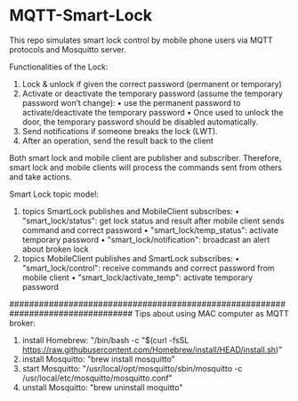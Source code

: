 # MQTT-Smart-Lock

This repo simulates smart lock control by mobile phone users via MQTT protocols and Mosquitto server.

Functionalities of the Lock:
  1. Lock & unlock if given the correct password (permanent or temporary)
  2. Activate or deactivate the temporary password (assume the temporary password won’t change):
     • use the permanent password to activate/deactivate the temporary password
     • Once used to unlock the door, the temporary password should be disabled automatically.
  3. Send notifications if someone breaks the lock (LWT).
  4. After an operation, send the result back to the client

Both smart lock and mobile client are publisher and subscriber. 
Therefore, smart lock and mobile clients will process the commands sent from others and take actions.

Smart Lock topic model:
  1. topics SmartLock publishes and MobileClient subscribes:
     • "smart_lock/status": get lock status and result after mobile client sends command and correct password
     • "smart_lock/temp_status": activate temporary password
     • "smart_lock/notification": broadcast an alert about broken lock
  2. topics MobileClient publishes and SmartLock subscribes:
     • "smart_lock/control": receive commands and correct password from mobile client
     • "smart_lock/activate_temp": activate temporary password

     
################################################################################# 
Tips about using MAC computer as MQTT broker:
  1. install Homebrew: "/bin/bash -c "$(curl -fsSL https://raw.githubusercontent.com/Homebrew/install/HEAD/install.sh)"
  2. install Mosquitto: "brew install mosquitto"
  3. start Mosquitto: "/usr/local/opt/mosquitto/sbin/mosquitto -c /usr/local/etc/mosquitto/mosquitto.conf"
  4. unstall Mosquitto: "brew uninstall moquitto"

